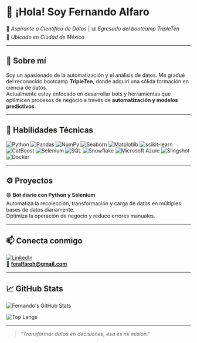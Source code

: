 # 👋 ¡Hola! Soy Fernando Alfaro

🎯 *Aspirante a Científico de Datos* | 📊 *Egresado del bootcamp TripleTen*  
📍 *Ubicado en Ciudad de México*

---

## 🚀 Sobre mí

Soy un apasionado de la automatización y el análisis de datos. Me gradué del reconocido bootcamp **TripleTen**, donde adquirí una sólida formación en ciencia de datos.  
Actualmente estoy enfocado en desarrollar bots y herramientas que optimicen procesos de negocio a través de **automatización y modelos predictivos**.

---

## 🧠 Habilidades Técnicas

![Python](https://img.shields.io/badge/Python-3670A0?style=for-the-badge&logo=python&logoColor=white)
![Pandas](https://img.shields.io/badge/Pandas-150458?style=for-the-badge&logo=pandas&logoColor=white)
![NumPy](https://img.shields.io/badge/NumPy-013243?style=for-the-badge&logo=numpy&logoColor=white)
![Seaborn](https://img.shields.io/badge/Seaborn-2E2D88?style=for-the-badge&logo=seaborn&logoColor=white)
![Matplotlib](https://img.shields.io/badge/Matplotlib-ffffff?style=for-the-badge&logo=matplotlib&logoColor=black)
![scikit-learn](https://img.shields.io/badge/scikit--learn-F7931E?style=for-the-badge&logo=scikit-learn&logoColor=white)
![CatBoost](https://img.shields.io/badge/CatBoost-ffce44?style=for-the-badge&logo=catboost&logoColor=black)
![Selenium](https://img.shields.io/badge/Selenium-43B02A?style=for-the-badge&logo=selenium&logoColor=white)
![SQL](https://img.shields.io/badge/SQL-336791?style=for-the-badge&logo=postgresql&logoColor=white)
![Snowflake](https://img.shields.io/badge/Snowflake-29B5E8?style=for-the-badge&logo=snowflake&logoColor=white)
![Microsoft Azure](https://img.shields.io/badge/Azure-0078D4?style=for-the-badge&logo=microsoftazure&logoColor=white)
![Slingshot](https://img.shields.io/badge/Slingshot-FF4F00?style=for-the-badge)
![Docker](https://img.shields.io/badge/Docker-2496ED?style=for-the-badge&logo=docker&logoColor=white)


---

## ⚙️ Proyectos

🟢 **Bot diario con Python y Selenium**  
Automatiza la recolección, transformación y carga de datos en múltiples bases de datos diariamente.  
Optimiza la operación de negocio y reduce errores manuales.


---

## 📫 Conecta conmigo

[![LinkedIn](https://img.shields.io/badge/LinkedIn-Fernando%20Alfaro-0077B5?style=for-the-badge&logo=linkedin&logoColor=white)](https://www.linkedin.com/in/cineasta/)  
📧 **feralfaroh@gmail.com**

---

## 📈 GitHub Stats

![Fernando's GitHub Stats](https://github-readme-stats.vercel.app/api?username=feralfaroh&show_icons=true&theme=default&hide=issues&count_private=true)

![Top Langs](https://github-readme-stats.vercel.app/api/top-langs/?username=feralfaroh&layout=compact&theme=default)

---

> *"Transformar datos en decisiones, esa es mi misión."*
